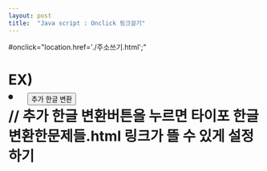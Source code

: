 ```yaml
---
layout: post
title:  "Java script : Onclick 링크걸기"
---
```


#onclick="location.href='./주소쓰기.html';"
# EX) <li class="more_item"><button type="button" onclick="location.href='./2.4.1타이포_한글변환한문제들.html';">추가 한글 변환</button></li> // 추가 한글 변환버튼을 누르면 타이포 한글변환한문제들.html 링크가 뜰 수 있게 설정하기
